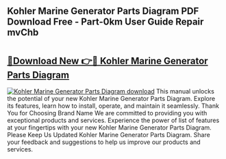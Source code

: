 ## Kohler Marine Generator Parts Diagram PDF Download Free - Part-0km User Guide Repair mvChb

# <h2><a href="http://dfk3u7d.blite.top/?on=Kohler+Marine+Generator+Parts+Diagram">🔗Download New 👉🔴 Kohler Marine Generator Parts Diagram</a></h2>

[![Kohler Marine Generator Parts Diagram download](https://i.imgur.com/lujVjoI.png)](http://dfk3u7d.blite.top/?on=Kohler+Marine+Generator+Parts+Diagram)
This manual unlocks the potential of your new Kohler Marine Generator Parts Diagram. Explore its features, learn how to install, operate, and maintain it seamlessly. Thank You for Choosing Brand Name We are committed to providing you with exceptional products and services. Experience the power of list of features at your fingertips with your new Kohler Marine Generator Parts Diagram. Please Keep Us Updated Kohler Marine Generator Parts Diagram. Share your feedback and suggestions to help us improve our products and services.
